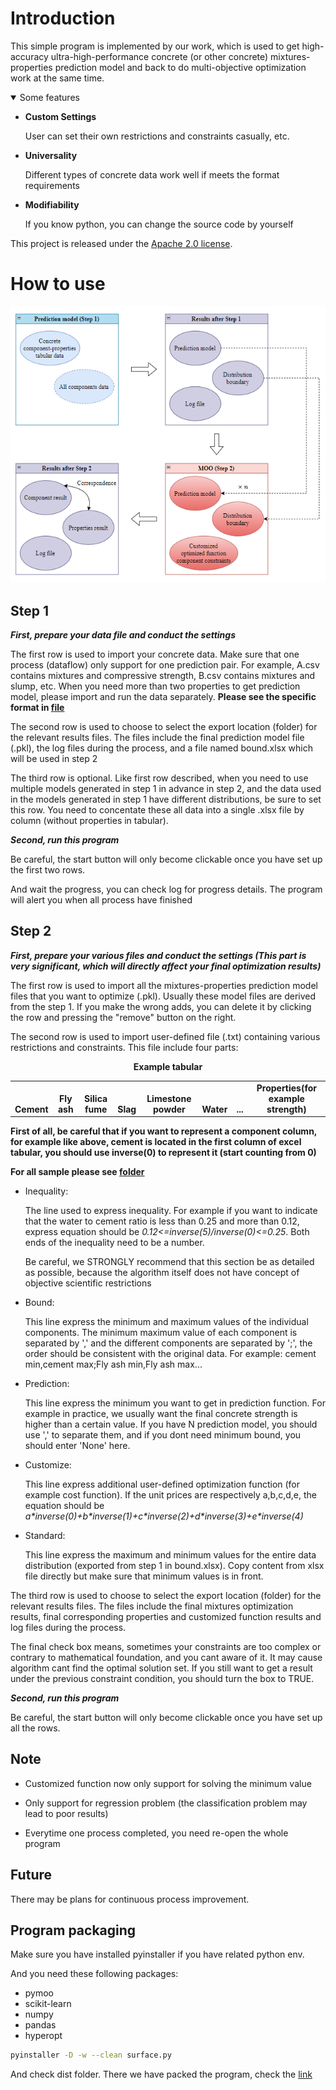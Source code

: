 # Introduction
This simple program is implemented by our work, which is used to get high-accuracy ultra-high-performance concrete (or other concrete) mixtures-properties prediction model and back to do multi-objective optimization work at the same time. 

<details open>
<summary>Some features</summary>
  
- **Custom Settings**
  
  User can set their own restrictions and constraints casually, etc.
 
- **Universality**
  
  Different types of concrete data work well if meets the format requirements
  
- **Modifiability**
  
  If you know python, you can change the source code by yourself

This project is released under the [Apache 2.0 license](./LICENSE).
</details>

# How to use
![image](https://github.com/ELongking/uhpc_moo_gui/blob/main/FC.png)
## Step 1
***First, prepare your data file and conduct the settings***

The first row is used to import your concrete data. Make sure that one process (dataflow) only support for one prediction pair. For example, A.csv contains mixtures     and compressive strength, B.csv contains mixtures and slump, etc. When you need more than two properties to get prediction model, please import and run the data separately. **Please see the specific format in [file](sample/tabular.xlsx)**

The second row is used to choose to select the export location (folder) for the relevant results files. The files include the final prediction model file (.pkl), the log files during the process, and a file named bound.xlsx which will be used in step 2

The third row is optional. Like first row described, when you need to use multiple models generated in step 1 in advance in step 2, and the data used in the models generated in step 1 have different distributions, be sure to set this row. You need to concentate these all data into a single .xlsx file by column (without properties in tabular).

***Second, run this program***

Be careful, the start button will only become clickable once you have set up the first two rows.

And wait the progress, you can check log for progress details. The program will alert you when all process have finished

## Step 2
***First, prepare your various files and conduct the settings (This part is very significant, which will directly affect your final optimization results)***

The first row is used to import all the mixtures-properties prediction model files that you want to optimize (.pkl). Usually these model files are derived from the step 1. If you make the wrong adds, you can delete it by clicking the row and pressing the "remove" button on the right.

The second row is used to import user-defined file (.txt) containing various restrictions and constraints. This file include four parts:

<div align="center">
  <b>Example tabular</b>
</div>
<table align="center">
  <tbody>
    <tr align="center" valign="bottom">
      <td>
        <b>Cement</b>
      </td>
      <td>
        <b>Fly ash</b>
      </td>
      <td>
        <b>Silica fume</b>
      </td>
      <td>
        <b>Slag</b>
      </td>
      <td>
        <b>Limestone powder</b>
      </td>
      <td>
        <b>Water</b>
      </td>
      <td>
        <b>...</b>
      </td>
      <td>
        <b>Properties(for example strength)</b>
      </td>
    </tr>
  </tbody>
</table>

**First of all, be careful that if you want to represent a component column, for example like above, cement is located in the first column of excel tabular, you should use inverse(0) to represent it (start counting from 0)**

**For all sample please see [folder](sample)**

- Inequality: 

  The line used to express inequality. For example if you want to indicate that the water to cement ratio is less than 0.25 and more than 0.12, express equation should be *0.12<=inverse(5)/inverse(0)<=0.25*. Both ends of the inequality need to be a number.
  
  Be careful, we STRONGLY recommend that this section be as detailed as possible, because the algorithm itself does not have concept of objective scientific restrictions
  
- Bound:

  This line express the minimum and maximum values of the individual components. The minimum maximum value of each component is separated by ',' and the different components are separated by ';', the order should be consistent with the original data. For example: cement min,cement max;Fly ash min,Fly ash max...
  
- Prediction:
  
  This line express the minimum you want to get in prediction function. For example in practice, we usually want the final concrete strength is higher than a certain value. If you have N prediction model, you should use ',' to separate them, and if you dont need minimum bound, you should enter 'None' here.
  
- Customize:

  This line express additional user-defined optimization function (for example cost function). If the unit prices are respectively a,b,c,d,e, the equation should be *a\*inverse(0)+b\*inverse(1)+c\*inverse(2)+d\*inverse(3)+e\*inverse(4)*
  
- Standard:

  This line express the maximum and minimum values for the entire data distribution (exported from step 1 in bound.xlsx). Copy content from xlsx file directly but make sure that minimum values is in front.
  
The third row is used to choose to select the export location (folder) for the relevant results files. The files include the final mixtures optimization results, final corresponding properties and customized function results and log files during the process.

The final check box means, sometimes your constraints are too complex or contrary to mathematical foundation, and you cant aware of it. It may cause algorithm cant find the optimal solution set. If you still want to get a result under the previous constraint condition, you should turn the box to TRUE.

***Second, run this program***

Be careful, the start button will only become clickable once you have set up all the rows.

## Note
- Customized function now only support for solving the minimum value

- Only support for regression problem (the classification problem may lead to poor results)

- Everytime one process completed, you need re-open the whole program

## Future
There may be plans for continuous process improvement.

## Program packaging

Make sure you have installed pyinstaller if you have related python env.

And you need these following packages:

- pymoo
- scikit-learn
- numpy 
- pandas
- hyperopt

```Bash
pyinstaller -D -w --clean surface.py
```

And check dist folder. There we have packed the program, check the [link](./program_link)
